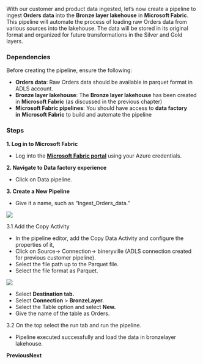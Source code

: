 With our customer and product data ingested, let’s now create a pipeline to ingest **Orders data** into the **Bronze layer lakehouse** in **Microsoft Fabric**. This pipeline will automate the process of loading raw Orders data from various sources into the lakehouse. The data will be stored in its original format and organized for future transformations in the Silver and Gold layers.

### Dependencies

Before creating the pipeline, ensure the following:

- **Orders data**: Raw Orders data should be available in parquet format in ADLS account.
- **Bronze layer lakehouse**: The **Bronze layer lakehouse** has been created in **Microsoft Fabric** (as discussed in the previous chapter)
- **Microsoft Fabric pipelines**: You should have access to **data factory in** **Microsoft Fabric** to build and automate the pipeline

### Steps

**1. Log in to Microsoft Fabric**

- Log into the **[Microsoft Fabric portal](https://fabric.microsoft.com/)** using your Azure credentials.

**2. Navigate to Data factory experience**

- Click on Data pipeline.

**3. Create a New Pipeline**

- Give it a name, such as “Ingest_Orders_data.”

[![](https://media.licdn.com/dms/image/v2/D4E0DAQHQDmYkfOrbtg/learning-article-inline-scale_500_1000/learning-article-inline-scale_500_1000/0/1732562013286?e=1753772400&v=beta&t=MQH4nMesQVrm08ibjVvDb42Uxwnd7xGUS8h8gu5aZ3o)](https://media.licdn.com/dms/image/v2/D4E0DAQHQDmYkfOrbtg/learning-article-inline-scale_500_1000/learning-article-inline-scale_500_1000/0/1732562013286?e=1753772400&v=beta&t=MQH4nMesQVrm08ibjVvDb42Uxwnd7xGUS8h8gu5aZ3o)

3.1 Add the Copy Activity

- In the pipeline editor, add the Copy Data Activity and configure the properties of it,
- Click on Source-> Connection-> bineryville (ADLS connection created for previous customer pipeline).
- Select the file path up to the Parquet file.
- Select the file format as Parquet.

[![](https://media.licdn.com/dms/image/v2/D4E0DAQGz6yE1XDFvKA/learning-article-inline-scale_500_1000/learning-article-inline-scale_500_1000/0/1732562034202?e=1753772400&v=beta&t=XUgl_xb-04llTrjfWPdvB29mWpQK72sw4YqFfhdwH_w)](https://media.licdn.com/dms/image/v2/D4E0DAQGz6yE1XDFvKA/learning-article-inline-scale_500_1000/learning-article-inline-scale_500_1000/0/1732562034202?e=1753772400&v=beta&t=XUgl_xb-04llTrjfWPdvB29mWpQK72sw4YqFfhdwH_w)

- Select **Destination tab.**
- Select **Connection** > **BronzeLayer.**
- Select the Table option and select **New.**
- Give the name of the table as Orders.

3.2 On the top select the run tab and run the pipeline.

- Pipeline executed successfully and load the data in bronzelayer lakehouse.

**PreviousNext**
